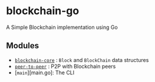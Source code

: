 # blockchain-go

A Simple Blockchain implementation using Go

## Modules
- [`blockchain-core`](src/blockchain-core) : `Block` and `BlockChain` data structures
- [`peer-to-peer`](src/peer-to-peer) : P2P with Blockchain peers
- [`main`][main.go]: The CLI
